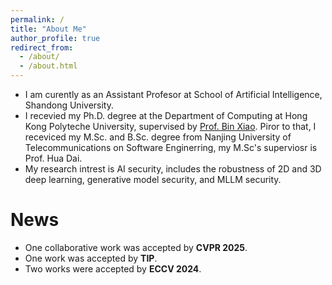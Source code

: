 ```yaml
---
permalink: /
title: "About Me"
author_profile: true
redirect_from: 
  - /about/
  - /about.html
---
```


- I am curently as an Assistant Profesor at School of Artificial Intelligence, Shandong University.
- I recevied my Ph.D. degree at the Department of Computing at Hong Kong Polyteche University, supervised by [Prof. Bin Xiao](https://www4.comp.polyu.edu.hk/~csbxiao/). Piror to that, I receviced my M.Sc. and B.Sc. degree from Nanjing University of Telecommunications on Software Enginerring, my M.Sc's superviosr is Prof. Hua Dai.
- My research intrest is AI security, includes the robustness of 2D and 3D deep learning, generative model security, and MLLM security.

News
======
- One collaborative work was accepted by **CVPR 2025**. 
- One work was accepted by **TIP**. 
- Two works were accepted by **ECCV 2024**.
